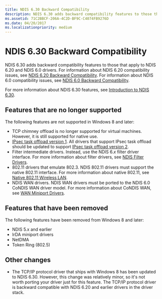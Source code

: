 ```yaml
---
title: NDIS 6.30 Backward Compatibility
description: NDIS 6.30 adds backward compatibility features to those that apply to NDIS 6.20 and NDIS 6.0 drivers.
ms.assetid: 71C2BBCF-206A-4C2D-BF9C-C4074FB9276D
ms.date: 04/20/2017
ms.localizationpriority: medium
---
```


# NDIS 6.30 Backward Compatibility


NDIS 6.30 adds backward compatibility features to those that apply to NDIS 6.20 and NDIS 6.0 drivers. For information about NDIS 6.20 compatibility issues, see [NDIS 6.20 Backward Compatibility](ndis-6-20-backward-compatibility.md). For information about NDIS 6.0 compatibility issues, see [NDIS 6.0 Backward Compatibility](ndis-6-0-backward-compatibility.md).

For more information about NDIS 6.30 features, see [Introduction to NDIS 6.30](introduction-to-ndis-6-30.md).

## Features that are no longer supported


The following features are not supported in Windows 8 and later:

-   TCP chimney offload is no longer supported for virtual machines. However, it is still supported for native use.
-   [IPsec task offload version 1](ipsec-offload-version-1.md). All drivers that support IPsec task offload should be updated to support [IPsec task offload version 2](ipsec-offload-version-2.md).
-   Filter intermediate drivers. Instead, use the NDIS 6.*x* filter driver interface. For more information about filter drivers, see [NDIS Filter Drivers](ndis-filter-drivers.md).
-   802.11 drivers that emulate 802.3. NDIS 802.11 drivers must support the native 802.11 interface. For more information about native 802.11, see [Native 802.11 Wireless LAN](https://msdn.microsoft.com/library/windows/hardware/ff560689).
-   NDIS WAN drivers. NDIS WAN drivers must be ported to the NDIS 6.0 CoNDIS WAN driver model. For more information about CoNDIS WAN, see [WAN Miniport Drivers](wan-miniport-drivers.md).

## Features that have been removed


The following features have been removed from Windows 8 and later:

-   NDIS 5.x and earlier
-   IrDA miniport drivers
-   NetDMA
-   Token Ring (802.5)

## Other changes


-   The TCP/IP protocol driver that ships with Windows 8 has been updated to NDIS 6.30. However, this change was relatively minor, so it's not worth porting your driver just for this feature. The TCP/IP protocol driver is backward compatible with NDIS 6.20 and earlier drivers in the driver stack.

 

 





